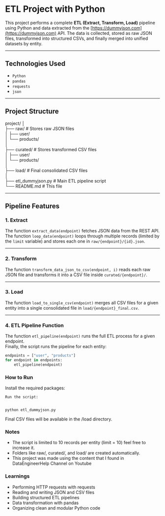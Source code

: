 # ETL Project with Python

This project performs a complete **ETL (Extract, Transform, Load)** pipeline using Python and data extracted from the [https://dummyjson.com](https://dummyjson.com) API. The data is collected, stored as raw JSON files, transformed into structured CSVs, and finally merged into unified datasets by entity.

---

## Technologies Used

- `Python`
- `pandas`
- `requests`
- `json`

---

## Project Structure

project/
│  
├── raw/ # Stores raw JSON files  
│ ├── user/  
│ └── products/  
│  
├── curated/ # Stores transformed CSV files  
│ ├── user/  
│ └── products/  
│  
├── load/ # Final consolidated CSV files  
│  
├── etl_dummyjson.py # Main ETL pipeline script  
└── README.md # This file  

---

## Pipeline Features

### 1. **Extract**

The function `extract_data(endpoint)` fetches JSON data from the REST API.  
The function `loop_data(endpoint)` loops through multiple records (limited by the `limit` variable) and stores each one in `raw/{endpoint}/{id}.json`.

---

### 2. **Transform**

The function `transform_data_json_to_csv(endpoint, i)` reads each raw JSON file and transforms it into a CSV file inside `curated/{endpoint}/`.

---

### 3. **Load**

The function `load_to_single_csv(endpoint)` merges all CSV files for a given entity into a single consolidated file in `load/{endpoint}_final.csv`.

---

### 4. **ETL Pipeline Function**

The function `etl_pipeline(endpoint)` runs the full ETL process for a given endpoint.  
Finally, the script runs the pipeline for each entity:

```python
endpoints = ["user", "products"]
for endpoint in endpoints:
    etl_pipeline(endpoint)
```

### How to Run
Install the required packages:

```pip install pandas requests
Run the script:


python etl_dummyjson.py
```
Final CSV files will be available in the /load directory.

### Notes
- The script is limited to 10 records per entity (limit = 10) feel free to increase it.
- Folders like raw/, curated/, and load/ are created automatically.
- This project was made using the content that I found in DataEngineerHelp Channel on Youtube

### Learnings
- Performing HTTP requests with requests
- Reading and writing JSON and CSV files
- Building structured ETL pipelines
- Data transformation with pandas
- Organizing clean and modular Python code

